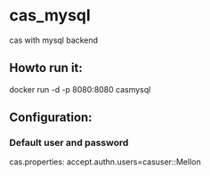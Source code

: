 # cas_mysql
cas with mysql backend


## Howto run it:
docker run -d -p 8080:8080 casmysql

## Configuration:

### Default user and password

cas.properties:
accept.authn.users=casuser::Mellon
